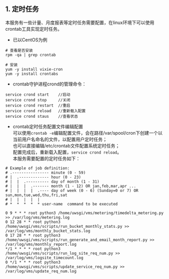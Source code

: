 ## 1. 定时任务
本服务有一些计量、月度报表等定时任务需要配置，在linux环境下可以使用crontab工具实现定时任务。   
* 已以CentOS为例
```
# 查看是否安装
rpm -qa | grep crontab

# 安装
yum -y install vixie-cron
yum -y install crontabs
```
* crontab守护进程crond的管理命令：
```
service crond start    //启动
service crond stop     //关闭
service crond restart  //重启
service crond reload   //重新载入配置
service crond staus    //查看状态
```
* crontab定时任务配置文件编辑配置   
  可以使用`crontab -e`编辑配置文件，会在路径/var/spool/cron下创建一个以当前用户名命名的文件，以配置用户定时任务；   
  也可以直接编辑/etc/crontab文件配置系统定时任务；  
  配置完成后，重新载入配置，`service crond reload`。  
  本服务需要配置的定时任务如下：
```
# Example of job definition:
# .---------------- minute (0 - 59)
# |  .------------- hour (0 - 23)
# |  |  .---------- day of month (1 - 31)
# |  |  |  .------- month (1 - 12) OR jan,feb,mar,apr ...
# |  |  |  |  .---- day of week (0 - 6) (Sunday=0 or 7) OR sun,mon,tue,wed,thu,fri,sat
# |  |  |  |  |
# *  *  *  *  * user-name  command to be executed

0 9 * * * root python3 /home/uwsgi/vms/metering/timedelta_metering.py >> /var/log/vms/metering.log
0 12 28 * * root python3 /home/uwsgi/vms/scripts/run_bucket_monthly_stats.py >> /var/log/vms/monthly_bucket_stats.log
0 17 28 * * root python3 /home/uwsgi/vms/scripts/run_generate_and_email_month_report.py >> /var/log/vms/monthly_report.log
*/1 * * * * root python3 /home/uwsgi/vms/scripts/run_log_site_req_num.py >> /var/log/vms/logsite_timecount.log
0 */1 * * * root python3 /home/uwsgi/vms/scripts/update_service_req_num.py >> /var/log/vms/update_req_num.log
```
